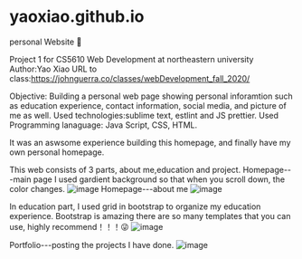 # yaoxiao.github.io

personal Website :sunflower:

Project 1 for CS5610 Web Development at northeastern university 
Author:Yao Xiao
URL to class:https://johnguerra.co/classes/webDevelopment_fall_2020/

Objective: Building a personal web page showing personal inforamtion such as education experience, contact information, social media, and picture of me as well.
Used technologies:sublime text, estlint and JS prettier. 
Used Programming lanaguage: Java Script, CSS, HTML.

It was an aswsome experience building this homepage, and finally have my own personal homepage. 

This web consists of 3 parts, about me,education and project. 
Homepage---main page
I used gardient background so that when you scroll down, the color changes.
![image](https://github.com/XIAOYAO9602/yaoxiao.github.io/blob/main/%20screenshot/screenshot1.jpg)
Homepage---about me
![image](https://github.com/XIAOYAO9602/yaoxiao.github.io/blob/main/%20screenshot/screenshot2.jpg)

In education part, I used grid in bootstrap to organize my education experience. Bootstrap is amazing there are so many templates that you can use, highly recommend！！！:stuck_out_tongue_winking_eye:
![image](https://github.com/XIAOYAO9602/yaoxiao.github.io/blob/main/%20screenshot/screenshot4.jpg)

Portfolio---posting the projects I have done.
![image](https://github.com/XIAOYAO9602/yaoxiao.github.io/blob/main/%20screenshot/screenshot5.jpg)
